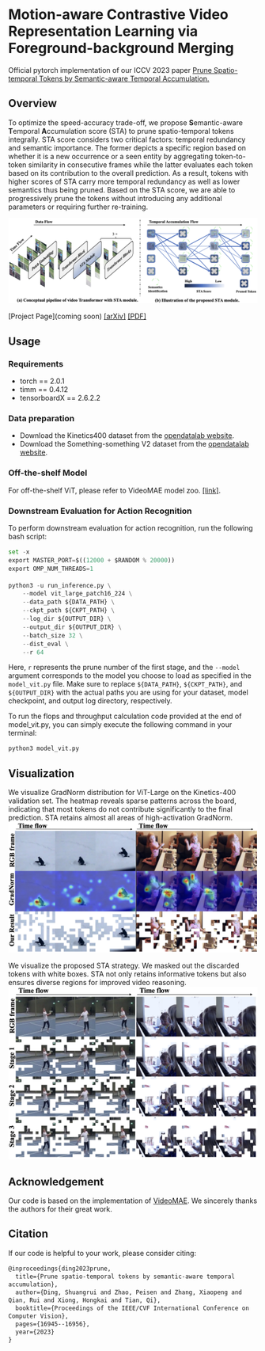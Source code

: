 # Motion-aware Contrastive Video Representation Learning via Foreground-background Merging
Official pytorch implementation of our ICCV 2023 paper [Prune Spatio-temporal Tokens by Semantic-aware Temporal Accumulation.](https://arxiv.org/abs/2308.04549)

## Overview
To optimize the speed-accuracy trade-off, we propose **S**emantic-aware **T**emporal **A**ccumulation score (STA) to prune spatio-temporal tokens integrally. STA score considers two critical factors: temporal redundancy and semantic importance. The former depicts a specific region based on whether it is a new occurrence or a seen entity by aggregating token-to-token similarity in consecutive frames while the latter evaluates each token based on its contribution to the overall prediction. As a result, tokens with higher scores of STA carry more temporal redundancy as well as lower semantics thus being pruned. Based on the STA score, we are able to progressively prune the tokens without introducing any additional parameters or requiring further re-training.

![teaser](Figure/teaser.png)

[Project Page](coming soon) [[arXiv]](https://arxiv.org/abs/2308.04549) [[PDF]](https://openaccess.thecvf.com/content/ICCV2023/papers/Ding_Prune_Spatio-temporal_Tokens_by_Semantic-aware_Temporal_Accumulation_ICCV_2023_paper.pdf)

## Usage

### Requirements
- torch == 2.0.1
- timm == 0.4.12
- tensorboardX == 2.6.2.2 

### Data preparation
- Download the Kinetics400 dataset from the [opendatalab website](https://opendatalab.com/OpenMMLab/Kinetics-400).
- Download the Something-something V2 dataset from the [opendatalab website](https://opendatalab.com/OpenDataLab/sthv2).


### Off-the-shelf Model
For off-the-shelf ViT, please refer to VideoMAE model zoo. [[link]](https://github.com/MCG-NJU/VideoMAE/blob/main/MODEL_ZOO.md).

### Downstream Evaluation for Action Recognition
To perform downstream evaluation for action recognition, run the following bash script:
```python
set -x
export MASTER_PORT=$((12000 + $RANDOM % 20000))
export OMP_NUM_THREADS=1 

python3 -u run_inference.py \
    --model vit_large_patch16_224 \
    --data_path ${DATA_PATH} \
    --ckpt_path ${CKPT_PATH} \
    --log_dir ${OUTPUT_DIR} \
    --output_dir ${OUTPUT_DIR} \
    --batch_size 32 \
    --dist_eval \
    --r 64
```
Here, `r` represents the prune number of the first stage, and the `--model` argument corresponds to the model you choose to load as specified in the `model_vit.py` file.
Make sure to replace `${DATA_PATH}`, `${CKPT_PATH}`, and `${OUTPUT_DIR}` with the actual paths you are using for your dataset, model checkpoint, and output log directory, respectively.

To run the flops and throughput calculation code provided at the end of model_vit.py, you can simply execute the following command in your terminal:
```python
python3 model_vit.py
```
## Visualization
We visualize GradNorm distribution for ViT-Large on the Kinetics-400 validation set. The heatmap reveals sparse patterns across the board, indicating that most tokens do not contribute significantly to the final prediction. STA retains almost all areas of high-activation GradNorm.
![vis](Figure/grad_vis.png)

We visualize the proposed STA strategy. We masked out the discarded tokens with white boxes. STA not only retains informative tokens but also ensures diverse regions for improved video reasoning.
![vis](Figure/vis.png)

## Acknowledgement
Our code is based on the implementation of [VideoMAE](https://github.com/MCG-NJU/VideoMAE). We sincerely thanks the authors for their great work.


## Citation
If our code is helpful to your work, please consider citing:
```
@inproceedings{ding2023prune,
  title={Prune spatio-temporal tokens by semantic-aware temporal accumulation},
  author={Ding, Shuangrui and Zhao, Peisen and Zhang, Xiaopeng and Qian, Rui and Xiong, Hongkai and Tian, Qi},
  booktitle={Proceedings of the IEEE/CVF International Conference on Computer Vision},
  pages={16945--16956},
  year={2023}
}
```












